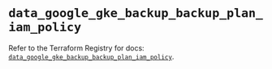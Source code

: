 # `data_google_gke_backup_backup_plan_iam_policy`

Refer to the Terraform Registry for docs: [`data_google_gke_backup_backup_plan_iam_policy`](https://registry.terraform.io/providers/hashicorp/google/6.21.0/docs/data-sources/gke_backup_backup_plan_iam_policy).
